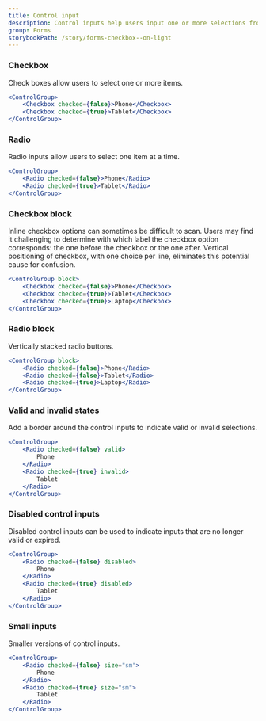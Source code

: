 ```yaml
---
title: Control input
description: Control inputs help users input one or more selections from multiple options. Our control inputs consist of checkboxes and radio buttons.
group: Forms
storybookPath: /story/forms-checkbox--on-light
---
```


### Checkbox

Check boxes allow users to select one or more items.

```jsx live
<ControlGroup>
	<Checkbox checked={false}>Phone</Checkbox>
	<Checkbox checked={true}>Tablet</Checkbox>
</ControlGroup>
```

### Radio

Radio inputs allow users to select one item at a time.

```jsx live
<ControlGroup>
	<Radio checked={false}>Phone</Radio>
	<Radio checked={true}>Tablet</Radio>
</ControlGroup>
```

### Checkbox block

Inline checkbox options can sometimes be difficult to scan. Users may find it challenging to determine with which label the checkbox option corresponds: the one before the checkbox or the one after. Vertical positioning of checkbox, with one choice per line, eliminates this potential cause for confusion.

```jsx live
<ControlGroup block>
	<Checkbox checked={false}>Phone</Checkbox>
	<Checkbox checked={true}>Tablet</Checkbox>
	<Checkbox checked={true}>Laptop</Checkbox>
</ControlGroup>
```

### Radio block

Vertically stacked radio buttons.

```jsx live
<ControlGroup block>
	<Radio checked={false}>Phone</Radio>
	<Radio checked={false}>Tablet</Radio>
	<Radio checked={true}>Laptop</Radio>
</ControlGroup>
```

### Valid and invalid states

Add a border around the control inputs to indicate valid or invalid selections.

```jsx live
<ControlGroup>
	<Radio checked={false} valid>
		Phone
	</Radio>
	<Radio checked={true} invalid>
		Tablet
	</Radio>
</ControlGroup>
```

### Disabled control inputs

Disabled control inputs can be used to indicate inputs that are no longer valid or expired.

```jsx live
<ControlGroup>
	<Radio checked={false} disabled>
		Phone
	</Radio>
	<Radio checked={true} disabled>
		Tablet
	</Radio>
</ControlGroup>
```

### Small inputs

Smaller versions of control inputs.

```jsx live
<ControlGroup>
	<Radio checked={false} size="sm">
		Phone
	</Radio>
	<Radio checked={true} size="sm">
		Tablet
	</Radio>
</ControlGroup>
```
